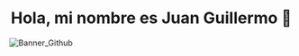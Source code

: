 <div align="center">
<h1 align="center">Hola, mi nombre es Juan Guillermo 👋</h1>
</div>

![Banner_Github](https://github.com/Juangui28/Juangui28/assets/141162148/fce27a69-9457-4fae-86cc-188454801690)
